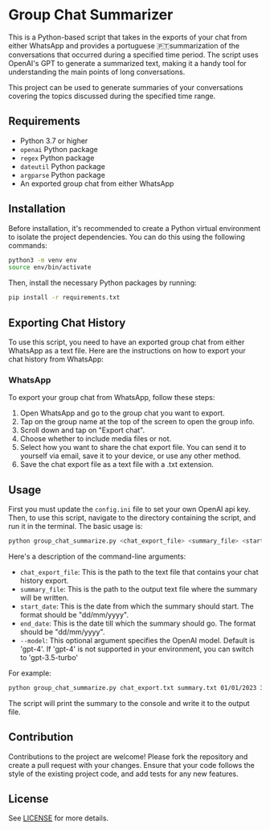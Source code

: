 # Group Chat Summarizer

This is a Python-based script that takes in the exports of your chat from either WhatsApp and provides a portuguese 🇵🇹summarization of the conversations that occurred during a specified time period. The script uses OpenAI's GPT to generate a summarized text, making it a handy tool for understanding the main points of long conversations.

This project can be used to generate summaries of your conversations covering the topics discussed during the specified time range.

## Requirements

- Python 3.7 or higher
- `openai` Python package
- `regex` Python package
- `dateutil` Python package
- `argparse` Python package
- An exported group chat from either WhatsApp

## Installation

Before installation, it's recommended to create a Python virtual environment to isolate the project dependencies. You can do this using the following commands:

```bash
python3 -m venv env
source env/bin/activate
```

Then, install the necessary Python packages by running:

```bash
pip install -r requirements.txt
```

## Exporting Chat History

To use this script, you need to have an exported group chat from either WhatsApp as a text file. Here are the instructions on how to export your chat history from WhatsApp:

### WhatsApp

To export your group chat from WhatsApp, follow these steps:

1. Open WhatsApp and go to the group chat you want to export.
2. Tap on the group name at the top of the screen to open the group info.
3. Scroll down and tap on "Export chat".
4. Choose whether to include media files or not.
5. Select how you want to share the chat export file. You can send it to yourself via email, save it to your device, or use any other method.
6. Save the chat export file as a text file with a .txt extension.

## Usage

First you must update the `config.ini` file to set your own OpenAI api key.
Then, to use this script, navigate to the directory containing the script, and run it in the terminal. The basic usage is:

```bash
python group_chat_summarize.py <chat_export_file> <summary_file> <start_date> <end_date> --model=<model>
```

Here's a description of the command-line arguments:

- `chat_export_file`: This is the path to the text file that contains your chat history export.
- `summary_file`: This is the path to the output text file where the summary will be written.
- `start_date`: This is the date from which the summary should start. The format should be "dd/mm/yyyy".
- `end_date`: This is the date till which the summary should go. The format should be "dd/mm/yyyy".
- `--model`: This optional argument specifies the OpenAI model. Default is 'gpt-4'. If 'gpt-4' is not supported in your environment, you can switch to 'gpt-3.5-turbo'

For example:

```bash
python group_chat_summarize.py chat_export.txt summary.txt 01/01/2023 31/01/2023 --model='gpt-3.5-turbo'
```

The script will print the summary to the console and write it to the output file.

## Contribution

Contributions to the project are welcome! Please fork the repository and create a pull request with your changes. Ensure that your code follows the style of the existing project code, and add tests for any new features.

## License

See [LICENSE](./LICENSE) for more details.
